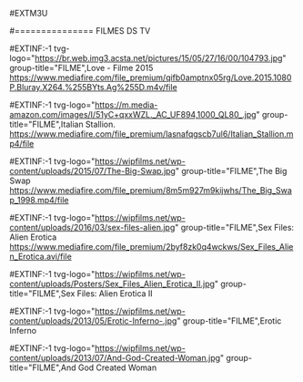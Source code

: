 #EXTM3U



#=============== FILMES DS TV




#EXTINF:-1 tvg-logo="https://br.web.img3.acsta.net/pictures/15/05/27/16/00/104793.jpg" group-title="FILME",Love - Filme 2015
https://www.mediafire.com/file_premium/qifb0amptnx05rg/Love.2015.1080P.Bluray.X264.%255BYts.Ag%255D.m4v/file

#EXTINF:-1 tvg-logo="https://m.media-amazon.com/images/I/51yC+qxxWZL._AC_UF894,1000_QL80_.jpg" group-title="FILME",Italian Stallion.
https://www.mediafire.com/file_premium/lasnafqgscb7ul6/Italian_Stallion.mp4/file

#EXTINF:-1 tvg-logo="https://wipfilms.net/wp-content/uploads/2015/07/The-Big-Swap.jpg" group-title="FILME",The Big Swap
https://www.mediafire.com/file_premium/8m5m927m9kijwhs/The_Big_Swap_1998.mp4/file

#EXTINF:-1 tvg-logo="https://wipfilms.net/wp-content/uploads/2016/03/sex-files-alien.jpg" group-title="FILME",Sex Files: Alien Erotica
https://www.mediafire.com/file_premium/2byf8zk0q4wckws/Sex_Files_Alien_Erotica.avi/file

#EXTINF:-1 tvg-logo="https://wipfilms.net/wp-content/uploads/Posters/Sex_Files_Alien_Erotica_II.jpg" group-title="FILME",Sex Files: Alien Erotica II


#EXTINF:-1 tvg-logo="https://wipfilms.net/wp-content/uploads/2013/05/Erotic-Inferno-.jpg" group-title="FILME",Erotic Inferno


#EXTINF:-1 tvg-logo="https://wipfilms.net/wp-content/uploads/2013/07/And-God-Created-Woman.jpg" group-title="FILME",And God Created Woman
